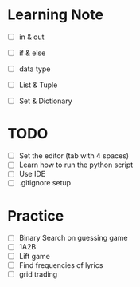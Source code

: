 # Learning Note
 - [ ] in & out
 - [ ] if & else
 - [ ] data type
 - [ ] List & Tuple
 - [ ] Set & Dictionary


# TODO
 - [ ] Set the editor (tab with 4 spaces)
 - [ ] Learn how to run the python script
 - [ ] Use IDE
 - [ ] .gitignore setup

# Practice
 - [ ] Binary Search on guessing game
 - [ ] 1A2B
 - [ ] Lift game
 - [ ] Find frequencies of lyrics
 - [ ] grid trading

